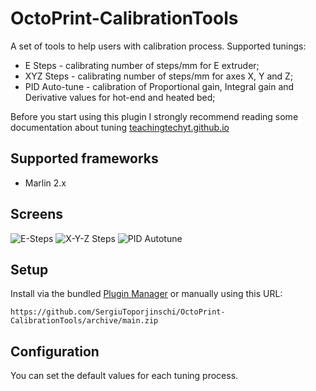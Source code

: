 # OctoPrint-CalibrationTools

A set of tools to help users with calibration process.
Supported tunings:

- E Steps - calibrating number of steps/mm for E extruder;
- XYZ Steps - calibrating number of steps/mm for axes X, Y and Z;
- PID Auto-tune - calibration of Proportional gain, Integral gain and Derivative values for hot-end and heated bed;

Before you start using this plugin I strongly recommend reading some documentation about tuning [teachingtechyt.github.io](https://teachingtechyt.github.io/calibration.html)

## Supported frameworks

- Marlin 2.x

## Screens

![E-Steps](extras/assets/img/plugins/CalibrationTools/eSteps.png)
![X-Y-Z Steps](extras/assets/img/plugins/CalibrationTools/featuredimage.png)
![PID Autotune](extras/assets/img/plugins/CalibrationTools/PID-autotune.png)

## Setup

Install via the bundled [Plugin Manager](https://docs.octoprint.org/en/master/bundledplugins/pluginmanager.html)
or manually using this URL:

    https://github.com/SergiuToporjinschi/OctoPrint-CalibrationTools/archive/main.zip

## Configuration

You can set the default values for each tuning process.
